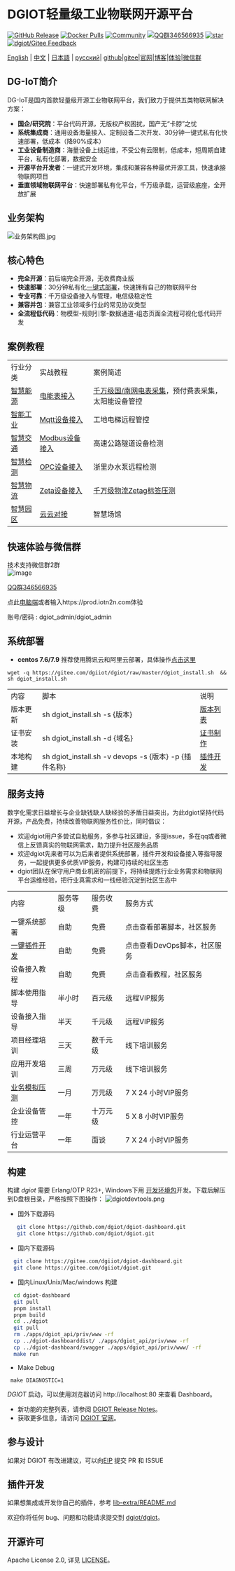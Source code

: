 # DGIOT轻量级工业物联网开源平台

[![GitHub Release](https://img.shields.io/github/release/dgiot/dgiot?color=brightgreen)](https://github.com/dgiot/dgiot/releases)
[![Docker Pulls](https://img.shields.io/docker/pulls/dgiot/dgiot)](https://hub.docker.com/r/dgiot/dgiot)
[![Community](https://img.shields.io/badge/Community-DGIOT-yellow)](https://tech.iotn2n.com)
[![QQ群346566935](https://img.shields.io/badge/QQ群-346566935-brightgreen)](https://jq.qq.com/?_wv=1027&k=LipWZvDe)
[![star](https://gitee.com/dgiiot/dgiot/badge/star.svg?theme=gvp)](https://gitee.com/dgiiot/dgiot/stargazers)
[![dgiot/Gitee Feedback](https://gitee.com/dgiiot/dgiot/widgets/widget_card.svg?colors=colors=ffffff,1e252b,323d47,455059,d7deea,99a0ae)](https://gitee.com/dgiiot/dgiot)

[English](./README.md) | [中文](./README-CN.md) | [日本語](./README-JP.md) | [русский](./README-RU.md)|
[github](https://github.com/dgiot?from=git)|[gitee](https://www.iotn2n.com?from=git)|[官网](https://www.iotn2n.com?from=git)|[博客](https://tech.iotn2n.com?from=git)|[体验](https://prod.iotn2n.com?from=git)|[微信群](#jump)
## DG-IoT简介
DG-IoT是国内首款轻量级开源工业物联网平台，我们致力于提供五类物联网解决方案：
+ **国企/研究院**：平台代码开源，无版权产权困扰，国产无“卡脖”之忧
+ **系统集成商**：通用设备海量接入、定制设备二次开发、30分钟一键式私有化快速部署，低成本（降90%成本）
+ **工业设备制造商**：海量设备上线运维，不受公有云限制，低成本，短周期自建平台，私有化部署，数据安全
+ **开源平台开发者**：一键式开发环境，集成和兼容各种最优开源工具，快速承接物联网项目
+ **垂直领域物联网平台**：快速部署私有化平台，千万级承载，运营级底座，全开放扩展
## 业务架构
![业务架构图.jpg](http://dgiot-1253666439.cos.ap-shanghai-fsi.myqcloud.com/shuwa_tech/zh/%E4%B8%9A%E5%8A%A1%E6%9E%B6%E6%9E%84%E5%9B%BE.jpg)
## 核心特色
+ **完全开源**：前后端完全开源，无收费商业版
+ **快速部署**：30分钟私有化[一键式部署](https://gitee.com/dgiiot/dgiot/wikis/%E4%BA%A7%E5%93%81%E6%89%8B%E5%86%8C/%E4%BA%A7%E5%93%81%E7%AE%80%E4%BB%8B/%E5%AE%89%E8%A3%85%E9%83%A8%E7%BD%B2)，快速拥有自己的物联网平台
+ **专业可靠**：千万级设备接入与管理，电信级稳定性
+ **兼容并包**：兼容工业领域多行业的常见协议类型
+ **全流程低代码**：物模型-规则引擎-数据通道-组态页面全流程可视化低代码开发
## 案例教程
|   |   | |
| ------------ | ------------ | ------------ |
| 行业分类 |实战教程| 案例简述  |
| [智慧能源](https://gitee.com/dgiiot/dgiot/wikis/%E8%A1%8C%E4%B8%9A%E6%A1%88%E4%BE%8B/%E8%83%BD%E6%BA%90%E8%A1%8C%E4%B8%9A?sort_id=4971731) | [电能表接入](https://gitee.com/dgiiot/dgiot/wikis/%E5%AE%9E%E6%88%98%E6%8E%A5%E5%85%A5/%E7%94%B5%E8%A1%A8%E6%8E%A5%E5%85%A5/%E6%A6%82%E8%BF%B0)|[千万级国/南网电表采集](https://gitee.com/dgiiot/dgiot/wikis/%E5%8E%8B%E6%B5%8B%E6%8A%A5%E5%91%8A/3000%E4%B8%87%E7%9C%81%E7%BA%A7%E7%94%B5%E8%A1%A8%E9%9B%86%E6%8A%84%E5%8E%8B%E6%B5%8B)，预付费表采集，太阳能设备管控  |
| [智能工业](https://gitee.com/dgiiot/dgiot/wikis/%E8%A1%8C%E4%B8%9A%E6%A1%88%E4%BE%8B/%E5%B7%A5%E4%B8%9A%E8%AE%BE%E5%A4%87%E8%A1%8C%E4%B8%9A)  | [Mqtt设备接入](https://gitee.com/dgiiot/dgiot/wikis/%E5%AE%9E%E6%88%98%E6%8E%A5%E5%85%A5/MQTT%E8%AE%BE%E5%A4%87%E6%8E%A5%E5%85%A5)| 工地电梯远程管控 |
| [智慧交通](https://gitee.com/dgiiot/dgiot/wikis/%E8%A1%8C%E4%B8%9A%E6%A1%88%E4%BE%8B/%E4%BA%A4%E9%80%9A%E8%A1%8C%E4%B8%9A)  |[Modbus设备接入](https://gitee.com/dgiiot/dgiot/wikis/%E5%AE%9E%E6%88%98%E6%8E%A5%E5%85%A5/Modbus%E8%AE%BE%E5%A4%87%E6%8E%A5%E5%85%A5?sort_id=5023597)|高速公路隧道设备检测   |
|[智慧检测](https://gitee.com/dgiiot/dgiot/wikis/%E8%A1%8C%E4%B8%9A%E6%A1%88%E4%BE%8B/%E6%99%BA%E6%85%A7%E6%A3%80%E6%B5%8B)|[OPC设备接入](https://gitee.com/dgiiot/dgiot/wikis/%E5%AE%9E%E6%88%98%E6%8E%A5%E5%85%A5/OPC%E8%AE%BE%E5%A4%87%E6%8E%A5%E5%85%A5/%E6%A6%82%E8%BF%B0)|浙里办水泵远程检测|
|[智慧物流](https://gitee.com/dgiiot/dgiot/wikis/%E8%A1%8C%E4%B8%9A%E6%A1%88%E4%BE%8B/%E6%99%BA%E6%85%A7%E7%89%A9%E6%B5%81)|[Zeta设备接入](https://gitee.com/dgiiot/dgiot/wikis/%E5%AE%9E%E6%88%98%E6%8E%A5%E5%85%A5/Zeta%E8%AE%BE%E5%A4%87%E6%8E%A5%E5%85%A5/%E6%A6%82%E8%BF%B0)|[千万级物流Zetag标签压测](https://gitee.com/dgiiot/dgiot/wikis/%E5%8E%8B%E6%B5%8B%E6%8A%A5%E5%91%8A/1500%E4%B8%87Zetag%E6%A0%87%E7%AD%BE%E7%89%A9%E6%B5%81%E5%85%A8%E4%B8%9A%E5%8A%A1%E5%8E%8B%E6%B5%8B)|
|[智慧园区](https://gitee.com/dgiiot/dgiot/wikis/%E8%A1%8C%E4%B8%9A%E6%A1%88%E4%BE%8B/%E6%99%BA%E6%85%A7%E5%9B%AD%E5%8C%BA)|[云云对接](https://gitee.com/dgiiot/dgiot/wikis/%E5%AE%9E%E6%88%98%E6%8E%A5%E5%85%A5/%E4%BA%91%E4%BA%91%E5%AF%B9%E6%8E%A5/%E6%A6%82%E8%BF%B0)|智慧场馆|

## 快速体验与微信群
 <span id="jump">技术支持微信群2群</span>   
 ![image](https://user-images.githubusercontent.com/51999461/147809135-43c1f653-5b9a-4301-afe8-b6504b4df59e.png)
 
 [QQ群346566935](https://jq.qq.com/?_wv=1027&k=LipWZvDe)
 
点此[电脑端](https://prod.iotn2n.com/)或者输入https://prod.iotn2n.com体验

账号/密码 : dgiot_admin/dgiot_admin

## 系统部署
+ **centos 7.6/7.9** 推荐使用腾讯云和阿里云部署，具体操作[点击这里](https://gitee.com/dgiiot/dgiot/wikis/DG-IoT%E7%89%A9%E8%81%94%E7%BD%91%E6%89%8B%E5%86%8C/%E7%AE%80%E4%BB%8B/%E5%AE%89%E8%A3%85%E9%83%A8%E7%BD%B2)
```
wget -q https://gitee.com/dgiiot/dgiot/raw/master/dgiot_install.sh  && sh dgiot_install.sh
```
|   |   | |
| -----| ------ |------ |
|内容  |  脚本 | 说明 |
| 版本更新  | sh dgiot_install.sh -s {版本} | [版本列表](https://gitee.com/dgiiot/dgiot/wikis/%E4%BA%A7%E5%93%81%E6%89%8B%E5%86%8C/%E4%BA%A7%E5%93%81%E7%AE%80%E4%BB%8B/%E7%B3%BB%E7%BB%9F%E9%83%A8%E7%BD%B2/%E7%89%88%E6%9C%AC%E5%88%97%E8%A1%A8)|
| 证书安装  | sh dgiot_install.sh -d {域名} | [证书制作](https://gitee.com/dgiiot/dgiot/wikis/%E4%BA%A7%E5%93%81%E6%89%8B%E5%86%8C/%E4%BA%A7%E5%93%81%E7%AE%80%E4%BB%8B/%E5%AE%89%E8%A3%85%E9%83%A8%E7%BD%B2)|
| 本地构建  | sh dgiot_install.sh -v devops -s {版本} -p {插件名称} | [插件开发](https://gitee.com/dgiiot/dgiot/wikis/%E5%BC%80%E5%8F%91%E6%8C%87%E5%8D%97/%E6%8F%92%E4%BB%B6%E5%BC%80%E5%8F%91/%E6%A6%82%E8%BF%B0) |

## 服务支持
 数字化需求日益增长与企业缺钱缺人缺经验的矛盾日益突出，为此dgiot坚持代码开源，产品免费，持续改善物联网服务性价比，同时倡议：
 + 欢迎dgiot用户多尝试自助服务，多参与社区建设，多提issue，多在qq或者微信上反馈真实的物联网需求，助力提升社区服务品质
 + 欢迎dgiot先来者可以为后来者提供系统部署，插件开发和设备接入等指导服务，一起提供更多优质VIP服务，构建可持续的社区生态
 + dgiot团队在保守用户商业机密的前提下，将持续提炼行业业务需求和物联网平台运维经验，把行业真需求和一线经验沉淀到社区生态中

|   |   | | |
| -----| ------ |------- |------- |
| 内容  |  服务等级 |服务收费| 服务方式 |
| 一键系统部署  | 自助  |  免费 | 点击查看部署脚本，社区服务 |
| [一键插件开发](https://gitee.com/dgiiot/dgiot/wikis/%E5%BC%80%E5%8F%91%E6%8C%87%E5%8D%97/%E4%B8%80%E9%94%AE%E5%BC%80%E5%8F%91/%E6%A6%82%E8%BF%B0)  | 自助 |  免费 | 点击查看DevOps脚本，社区服务 |
| 设备接入教程  | 自助 |  免费 | 点击查看教程，社区服务 |
| 脚本使用指导  | 半小时   |  百元级 | 远程VIP服务|
| 设备接入指导  | 半天 | 千元级 | 远程VIP服务 |
| 项目经理培训  | 三天 | 数千元级 | 线下培训服务 |
| 应用开发培训  | 三周 | 万元级 | 线下培训服务 |
| [业务模拟压测](https://gitee.com/dgiiot/dgiot/wikis/%E4%BA%A7%E5%93%81%E6%89%8B%E5%86%8C/%E4%BA%91%E5%8E%8B%E6%B5%8B/%E4%BA%A7%E5%93%81%E5%8A%9F%E8%83%BD)  | 一月 | 万元级 | 7 X 24 小时VIP服务 |
| 企业设备管控  | 一年 | 十万元级 | 5 X 8 小时VIP服务 |
| 行业运营平台  | 一年 | 面谈 | 7 X 24 小时VIP服务 |

## 构建
 构建 *dgiot* 需要 Erlang/OTP R23+, Windows下用 [开发环境包](https://dgiotdev-1308220533.cos.ap-nanjing.myqcloud.com/msys64.zip)开发。下载后解压到D盘根目录，严格按照下图操作：
![dgiotdevtools.png](http://dgiot-1253666439.cos.ap-shanghai-fsi.myqcloud.com/shuwa_tech/zh/dgiotdevtools.png)
 +  国外下载源码
  ```bash
     git clone https://github.com/dgiot/dgiot-dashboard.git
     git clone https://github.com/dgiot/dgiot.git
   ```
 +  国内下载源码
   ```bash
     git clone https://gitee.com/dgiiot/dgiot-dashboard.git
     git clone https://gitee.com/dgiiot/dgiot.git
   ```
 +  国内Linux/Unix/Mac/windows 构建
  ```bash
    cd dgiot-dashboard
    git pull
    pnpm install
    pnpm build
    cd ../dgiot
    git pull
    rm ./apps/dgiot_api/priv/www -rf
    cp ../dgiot-dashboarddist/ ./apps/dgiot_api/priv/www -rf
    cp ../dgiot-dashboard/swagger ./apps/dgiot_api/priv/www/ -rf
    make run
 ```
+ Make Debug
 ```
  make DIAGNOSTIC=1
 ```
*DGIOT* 启动，可以使用浏览器访问 http://localhost:80 来查看 Dashboard。

- 新功能的完整列表，请参阅 [DGIOT Release Notes](https://github.com/dgiot/dgiot/releases)。
- 获取更多信息，请访问 [DGIOT 官网](https://tech.iotn2n.com/)。

## 参与设计

如果对 DGIOT 有改进建议，可以向[EIP](https://github.com/dgiot/eip) 提交 PR 和 ISSUE

## 插件开发

如果想集成或开发你自己的插件，参考 [lib-extra/README.md](./lib-extra/README.md)

欢迎你将任何 bug、问题和功能请求提交到 [dgiot/dgiot](https://github.com/dgiot/dgiot/issues)。

## 开源许可
Apache License 2.0, 详见 [LICENSE](./LICENSE)。
